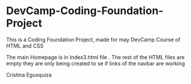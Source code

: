 # DevCamp-Coding-Foundation-Project 
This is a Coding Foundation Project, made for may DevCamp Course of HTML and CSS

The main Homepage is in Index3.html file . The rest of the HTML files are empty they are only being created to se if links of the navbar are working 


Cristina Egusquiza
